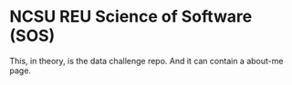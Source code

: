 # NCSU REU Science of Software (SOS)

This, in theory, is the data challenge repo.
And it can contain a about-me page. 


